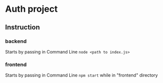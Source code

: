 # Auth project

## Instruction

### backend

Starts by passing in Command Line `node <path to index.js>`

### frontend

Starts by passing in Command Line `npm start` while in "frontend" directory
